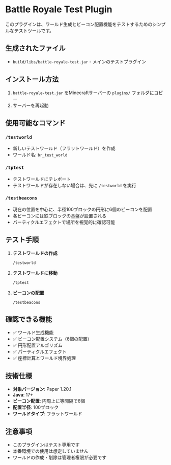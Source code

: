 # Battle Royale Test Plugin

このプラグインは、ワールド生成とビーコン配置機能をテストするためのシンプルなテストツールです。

## 生成されたファイル

- `build/libs/battle-royale-test.jar` - メインのテストプラグイン

## インストール方法

1. `battle-royale-test.jar` をMinecraftサーバーの `plugins/` フォルダにコピー
2. サーバーを再起動

## 使用可能なコマンド

### `/testworld`
- 新しいテストワールド（フラットワールド）を作成
- ワールド名: `br_test_world`

### `/tptest`
- テストワールドにテレポート
- テストワールドが存在しない場合は、先に `/testworld` を実行

### `/testbeacons`
- 現在の位置を中心に、半径100ブロックの円形に6個のビーコンを配置
- 各ビーコンには鉄ブロックの基盤が設置される
- パーティクルエフェクトで場所を視覚的に確認可能

## テスト手順

1. **テストワールドの作成**
   ```
   /testworld
   ```

2. **テストワールドに移動**
   ```
   /tptest
   ```

3. **ビーコンの配置**
   ```
   /testbeacons
   ```

## 確認できる機能

- ✅ ワールド生成機能
- ✅ ビーコン配置システム（6個の配置）
- ✅ 円形配置アルゴリズム
- ✅ パーティクルエフェクト
- ✅ 座標計算とワールド境界処理

## 技術仕様

- **対象バージョン**: Paper 1.20.1
- **Java**: 17+
- **ビーコン配置**: 円周上に等間隔で6個
- **配置半径**: 100ブロック
- **ワールドタイプ**: フラットワールド

## 注意事項

- このプラグインはテスト専用です
- 本番環境での使用は想定していません
- ワールドの作成・削除は管理者権限が必要です